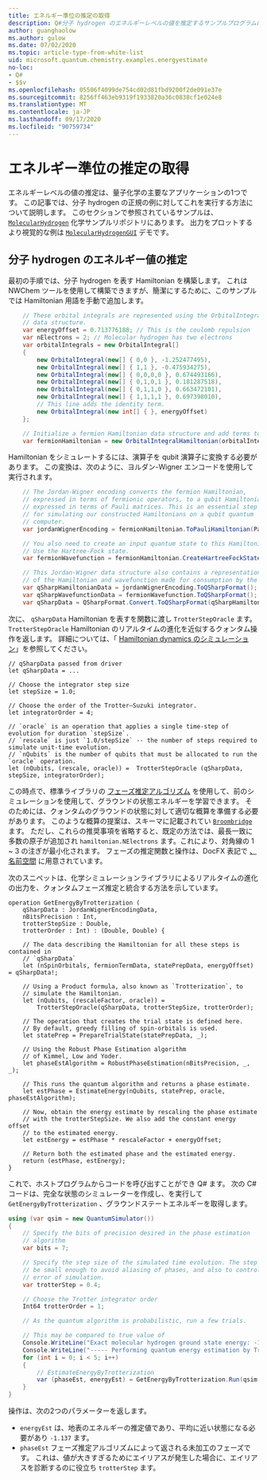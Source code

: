 ```yaml
---
title: エネルギー準位の推定の取得
description: Q#分子 hydrogen のエネルギーレベルの値を推定するサンプルプログラムについて説明します。
author: guanghaolow
ms.author: gulow
ms.date: 07/02/2020
ms.topic: article-type-from-white-list
uid: microsoft.quantum.chemistry.examples.energyestimate
no-loc:
- Q#
- $$v
ms.openlocfilehash: 05506f4099de754cd02d81fbd9200f2de091e37e
ms.sourcegitcommit: 8256ff463eb9319f1933820a36c0838cf1e024e8
ms.translationtype: MT
ms.contentlocale: ja-JP
ms.lasthandoff: 09/17/2020
ms.locfileid: "90759734"
---
```

# <a name="obtaining-energy-level-estimates"></a>エネルギー準位の推定の取得
エネルギーレベルの値の推定は、量子化学の主要なアプリケーションの1つです。 この記事では、分子 hydrogen の正規の例に対してこれを実行する方法について説明します。 このセクションで参照されているサンプルは、 [`MolecularHydrogen`](https://github.com/microsoft/Quantum/tree/main/samples/chemistry/MolecularHydrogen) 化学サンプルリポジトリにあります。 出力をプロットするより視覚的な例は [`MolecularHydrogenGUI`](https://github.com/microsoft/Quantum/tree/main/samples/chemistry/MolecularHydrogenGUI) デモです。

## <a name="estimating-the-energy-values-of-molecular-hydrogen"></a>分子 hydrogen のエネルギー値の推定

最初の手順では、分子 hydrogen を表す Hamiltonian を構築します。 これは NWChem ツールを使用して構築できますが、簡潔にするために、このサンプルでは Hamiltonian 用語を手動で追加します。

```csharp
    // These orbital integrals are represented using the OrbitalIntegral
    // data structure.
    var energyOffset = 0.713776188; // This is the coulomb repulsion
    var nElectrons = 2; // Molecular hydrogen has two electrons
    var orbitalIntegrals = new OrbitalIntegral[]
    {
        new OrbitalIntegral(new[] { 0,0 }, -1.252477495),
        new OrbitalIntegral(new[] { 1,1 }, -0.475934275),
        new OrbitalIntegral(new[] { 0,0,0,0 }, 0.674493166),
        new OrbitalIntegral(new[] { 0,1,0,1 }, 0.181287518),
        new OrbitalIntegral(new[] { 0,1,1,0 }, 0.663472101),
        new OrbitalIntegral(new[] { 1,1,1,1 }, 0.697398010),
        // This line adds the identity term.
        new OrbitalIntegral(new int[] { }, energyOffset)
    };

    // Initialize a fermion Hamiltonian data structure and add terms to it.
    var fermionHamiltonian = new OrbitalIntegralHamiltonian(orbitalIntegrals).ToFermionHamiltonian();
```

Hamiltonian をシミュレートするには、演算子を qubit 演算子に変換する必要があります。 この変換は、次のように、ヨルダン-Wigner エンコードを使用して実行されます。

```csharp
    // The Jordan-Wigner encoding converts the fermion Hamiltonian, 
    // expressed in terms of fermionic operators, to a qubit Hamiltonian,
    // expressed in terms of Pauli matrices. This is an essential step
    // for simulating our constructed Hamiltonians on a qubit quantum
    // computer.
    var jordanWignerEncoding = fermionHamiltonian.ToPauliHamiltonian(Pauli.QubitEncoding.JordanWigner);

    // You also need to create an input quantum state to this Hamiltonian.
    // Use the Hartree-Fock state.
    var fermionWavefunction = fermionHamiltonian.CreateHartreeFockState(nElectrons);

    // This Jordan-Wigner data structure also contains a representation 
    // of the Hamiltonian and wavefunction made for consumption by the Q# operations.
    var qSharpHamiltonianData = jordanWignerEncoding.ToQSharpFormat();
    var qSharpWavefunctionData = fermionWavefunction.ToQSharpFormat();
    var qSharpData = QSharpFormat.Convert.ToQSharpFormat(qSharpHamiltonianData, qSharpWavefunctionData);
```

次に、 `qSharpData` Hamiltonian を表すを関数に渡し `TrotterStepOracle` ます。 `TrotterStepOracle` Hamiltonian のリアルタイムの進化を近似するクォンタム操作を返します。 詳細については、「 [Hamiltonian dynamics のシミュレーション](xref:microsoft.quantum.chemistry.concepts.simulationalgorithms)」を参照してください。

```qsharp
// qSharpData passed from driver
let qSharpData = ... 

// Choose the integrator step size
let stepSize = 1.0;

// Choose the order of the Trotter—Suzuki integrator.
let integratorOrder = 4;

// `oracle` is an operation that applies a single time-step of evolution for duration `stepSize`.
// `rescale` is just `1.0/stepSize` -- the number of steps required to simulate unit-time evolution.
// `nQubits` is the number of qubits that must be allocated to run the `oracle` operation.
let (nQubits, (rescale, oracle)) =  TrotterStepOracle (qSharpData, stepSize, integratorOrder);
```

この時点で、標準ライブラリの [フェーズ推定アルゴリズム](xref:microsoft.quantum.libraries.characterization) を使用して、前のシミュレーションを使用して、グラウンドの状態エネルギーを学習できます。 そのためには、クォンタムのグラウンドの状態に対して適切な概算を準備する必要があります。 このような概算の提案は、スキーマに記載されてい [`Broombridge`](xref:microsoft.quantum.libraries.chemistry.schema.broombridge) ます。 ただし、これらの推奨事項を省略すると、既定の方法では、最長一致に多数の原子が追加され `hamiltonian.NElectrons` ます。これにより、対角線の 1 ~ 3 の注ぎが最小化されます。 フェーズの推定関数と操作は、DocFX 表記で [、名前空間](xref:microsoft.quantum.characterization) に用意されています。

次のスニペットは、化学シミュレーションライブラリによるリアルタイムの進化の出力を、クォンタムフェーズ推定と統合する方法を示しています。

```qsharp
operation GetEnergyByTrotterization (
    qSharpData : JordanWignerEncodingData, 
    nBitsPrecision : Int, 
    trotterStepSize : Double, 
    trotterOrder : Int) : (Double, Double) {
    
    // The data describing the Hamiltonian for all these steps is contained in
    // `qSharpData`
    let (nSpinOrbitals, fermionTermData, statePrepData, energyOffset) = qSharpData!;
    
    // Using a Product formula, also known as `Trotterization`, to
    // simulate the Hamiltonian.
    let (nQubits, (rescaleFactor, oracle)) = 
        TrotterStepOracle(qSharpData, trotterStepSize, trotterOrder);
    
    // The operation that creates the trial state is defined here.
    // By default, greedy filling of spin-orbitals is used.
    let statePrep = PrepareTrialState(statePrepData, _);
    
    // Using the Robust Phase Estimation algorithm
    // of Kimmel, Low and Yoder.
    let phaseEstAlgorithm = RobustPhaseEstimation(nBitsPrecision, _, _);
    
    // This runs the quantum algorithm and returns a phase estimate.
    let estPhase = EstimateEnergy(nQubits, statePrep, oracle, phaseEstAlgorithm);
    
    // Now, obtain the energy estimate by rescaling the phase estimate
    // with the trotterStepSize. We also add the constant energy offset
    // to the estimated energy.
    let estEnergy = estPhase * rescaleFactor + energyOffset;
    
    // Return both the estimated phase and the estimated energy.
    return (estPhase, estEnergy);
}
```

これで、ホストプログラムからコードを呼び出すことができ Q# ます。 次の C# コードは、完全な状態のシミュレーターを作成し、を実行して `GetEnergyByTrotterization` 、グラウンドステートエネルギーを取得します。

```csharp
using (var qsim = new QuantumSimulator())
{
    // Specify the bits of precision desired in the phase estimation 
    // algorithm
    var bits = 7;

    // Specify the step size of the simulated time evolution. The step size needs to
    // be small enough to avoid aliasing of phases, and also to control the
    // error of simulation.
    var trotterStep = 0.4;

    // Choose the Trotter integrator order
    Int64 trotterOrder = 1;

    // As the quantum algorithm is probabilistic, run a few trials.

    // This may be compared to true value of
    Console.WriteLine("Exact molecular hydrogen ground state energy: -1.137260278.\n");
    Console.WriteLine("----- Performing quantum energy estimation by Trotter simulation algorithm");
    for (int i = 0; i < 5; i++)
    {
        // EstimateEnergyByTrotterization
        var (phaseEst, energyEst) = GetEnergyByTrotterization.Run(qsim, qSharpData, bits, trotterStep, trotterOrder).Result;
    }
}
```

操作は、次の2つのパラメーターを返します。 

- `energyEst` は、地表のエネルギーの推定値であり、平均に近い状態になる必要があり `-1.137` ます。 
- `phaseEst` フェーズ推定アルゴリズムによって返される未加工のフェーズです。 これは、値が大きすぎるためにエイリアスが発生した場合に、エイリアスを診断するのに役立ち `trotterStep` ます。
